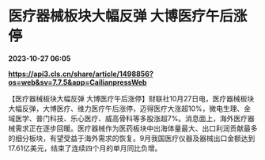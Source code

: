 # 医疗器械板块大幅反弹 大博医疗午后涨停

**2023-10-27 06:05**

**https://api3.cls.cn/share/article/1498856?os=web&sv=7.7.5&app=CailianpressWeb**

【医疗器械板块大幅反弹 大博医疗午后涨停】财联社10月27日电，医疗器械板块大幅反弹，大博医疗、维力医疗午后涨停，迈得医疗大涨超10%，微电生理、金域医学、普门科技、乐心医疗、威高骨科等多股涨超7%。消息面上，海外医疗器械需求正在逐步回暖。医疗器械作为医药板块中出海体量最大、出口利润贡献最多的细分板块，有望受益于海外需求的恢复。9月我国医疗仪器及器械出口金额达到17.61亿美元，结束了连续四个月的单月同比负增。